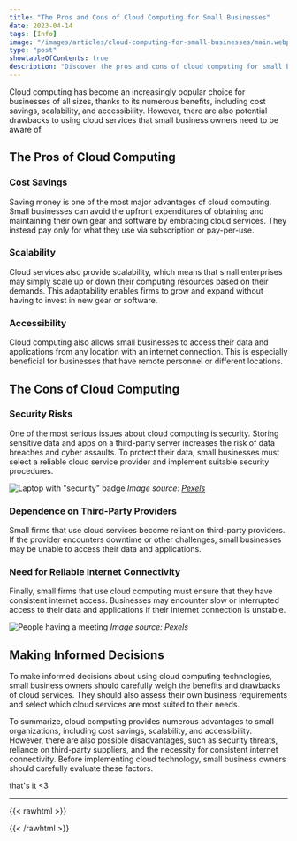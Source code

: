 ```yaml
---
title: "The Pros and Cons of Cloud Computing for Small Businesses"
date: 2023-04-14
tags: [Info]
image: "/images/articles/cloud-computing-for-small-businesses/main.webp"
type: "post"
showtableOfContents: true
description: "Discover the pros and cons of cloud computing for small businesses. Learn how to make informed decisions about adopting this cost-effective technology."
---
```


Cloud computing has become an increasingly popular choice for businesses of all sizes, thanks to its numerous benefits, including cost savings, scalability, and accessibility. However, there are also potential drawbacks to using cloud services that small business owners need to be aware of.

## The Pros of Cloud Computing

### Cost Savings
Saving money is one of the most major advantages of cloud computing. Small businesses can avoid the upfront expenditures of obtaining and maintaining their own gear and software by embracing cloud services. They instead pay only for what they use via subscription or pay-per-use.

### Scalability
Cloud services also provide scalability, which means that small enterprises may simply scale up or down their computing resources based on their demands. This adaptability enables firms to grow and expand without having to invest in new gear or software.

### Accessibility
Cloud computing also allows small businesses to access their data and applications from any location with an internet connection. This is especially beneficial for businesses that have remote personnel or different locations.


## The Cons of Cloud Computing

### Security Risks
One of the most serious issues about cloud computing is security. Storing sensitive data and apps on a third-party server increases the risk of data breaches and cyber assaults. To protect their data, small businesses must select a reliable cloud service provider and implement suitable security procedures.

![Laptop with "security" badge](https://images.pexels.com/photos/60504/security-protection-anti-virus-software-60504.jpeg?auto=compress&cs=tinysrgb&w=800&h=750&dpr=1)
*Image source: [Pexels](https://www.pexels.com/photo/security-logo-60504/)*

### Dependence on Third-Party Providers
Small firms that use cloud services become reliant on third-party providers. If the provider encounters downtime or other challenges, small businesses may be unable to access their data and applications.

### Need for Reliable Internet Connectivity
Finally, small firms that use cloud computing must ensure that they have consistent internet access. Businesses may encounter slow or interrupted access to their data and applications if their internet connection is unstable.

![People having a meeting](https://images.pexels.com/photos/3184298/pexels-photo-3184298.jpeg?auto=compress&cs=tinysrgb&dpr=2&h=750&w=1260)
*Image source: Pexels*

## Making Informed Decisions

To make informed decisions about using cloud computing technologies, small business owners should carefully weigh the benefits and drawbacks of cloud services. They should also assess their own business requirements and select which cloud services are most suited to their needs.

To summarize, cloud computing provides numerous advantages to small organizations, including cost savings, scalability, and accessibility. However, there are also possible disadvantages, such as security threats, reliance on third-party suppliers, and the necessity for consistent internet connectivity. Before implementing cloud technology, small business owners should carefully evaluate these factors.

that's it <3

---

{{< rawhtml >}} 
<script src="https://utteranc.es/client.js"
        repo="mansoorbarri/website"
        issue-term="title"
        theme="github-light"
        crossorigin="anonymous"
        async>
</script>
{{< /rawhtml >}}